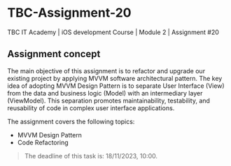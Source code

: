 # TBC-Assignment-20
TBC IT Academy | iOS development Course | Module 2 | Assignment #20

## Assignment concept

The main objective of this assignment is to refactor and upgrade our existing project by applying MVVM software architectural pattern. The key idea of adopting MVVM Design Pattern is to separate User Interface (View) from the data and business logic (Model) with an intermediary layer (ViewModel). This separation promotes maintainability, testability, and reusability of code in complex user interface applications.


The assignment covers the following topics: 
* MVVM Design Pattern
* Code Refactoring

> The deadline of this task is: 18/11/2023, 10:00. 
